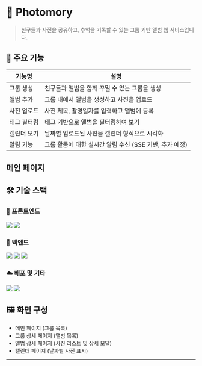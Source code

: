 # 📸 Photomory 

> 친구들과 사진을 공유하고, 추억을 기록할 수 있는 그룹 기반 앨범 웹 서비스입니다.



## 🧩 주요 기능

| 기능명 | 설명 |
|--------|------|
| 그룹 생성 | 친구들과 앨범을 함께 꾸밀 수 있는 그룹을 생성 |
| 앨범 추가 | 그룹 내에서 앨범을 생성하고 사진을 업로드 |
| 사진 업로드 | 사진 제목, 촬영일자를 입력하고 앨범에 등록 |
| 태그 필터링 | 태그 기반으로 앨범을 필터링하여 보기 |
| 캘린더 보기 | 날짜별 업로드된 사진을 캘린더 형식으로 시각화 |
| 알림 기능 | 그룹 활동에 대한 실시간 알림 수신 (SSE 기반, 추가 예정) |


## 메인 페이지


## 🛠️ 기술 스택

### 🔷 프론트엔드
![](https://img.shields.io/badge/JavaScript-F7DF1E?style=for-the-badge&logo=JavaScript&logoColor=white)
![](https://img.shields.io/badge/React-20232A?style=for-the-badge&logo=react&logoColor=61DAFB)

### 🔶 백엔드
![](https://img.shields.io/badge/Spring%20Boot-6DB33F?logo=springboot&logoColor=white&style=for-the-badge)
![](https://img.shields.io/badge/MySQL-00000F?style=for-the-badge&logo=mysql&logoColor=white)
![](https://img.shields.io/badge/AWS-232F3E?style=for-the-badge&logo=amazonaws&logoColor=white)


### ☁️ 배포 및 기타
![](https://img.shields.io/badge/Netlify-00C7B7?style=for-the-badge&logo=netlify&logoColor=white)
![](https://img.shields.io/badge/AWS-232F3E?style=for-the-badge&logo=amazonaws&logoColor=white)


## 🖼️ 화면 구성

- 메인 페이지 (그룹 목록)
- 그룹 상세 페이지 (앨범 목록)
- 앨범 상세 페이지 (사진 리스트 및 상세 모달)
- 캘린더 페이지 (날짜별 사진 표시)

---

